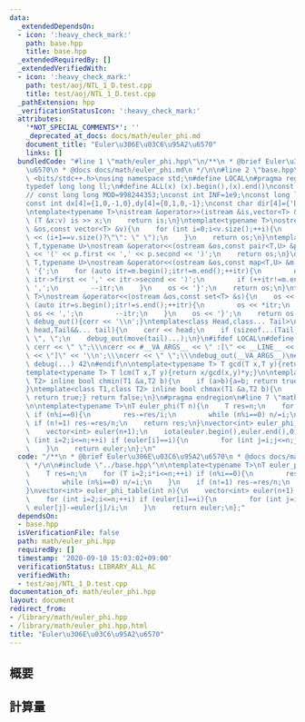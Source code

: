 ```yaml
---
data:
  _extendedDependsOn:
  - icon: ':heavy_check_mark:'
    path: base.hpp
    title: base.hpp
  _extendedRequiredBy: []
  _extendedVerifiedWith:
  - icon: ':heavy_check_mark:'
    path: test/aoj/NTL_1_D.test.cpp
    title: test/aoj/NTL_1_D.test.cpp
  _pathExtension: hpp
  _verificationStatusIcon: ':heavy_check_mark:'
  attributes:
    '*NOT_SPECIAL_COMMENTS*': ''
    _deprecated_at_docs: docs/math/euler_phi.md
    document_title: "Euler\u306E\u03C6\u95A2\u6570"
    links: []
  bundledCode: "#line 1 \"math/euler_phi.hpp\"\n/**\n * @brief Euler\u306E\u03C6\u95A2\
    \u6570\n * @docs docs/math/euler_phi.md\n */\n\n#line 2 \"base.hpp\"\n\n#include\
    \ <bits/stdc++.h>\nusing namespace std;\n#define LOCAL\n#pragma region Macros\n\
    typedef long long ll;\n#define ALL(x) (x).begin(),(x).end()\nconst long long MOD=1000000007;\n\
    // const long long MOD=998244353;\nconst int INF=1e9;\nconst long long IINF=1e18;\n\
    const int dx[4]={1,0,-1,0},dy[4]={0,1,0,-1};\nconst char dir[4]={'D','R','U','L'};\n\
    \ntemplate<typename T>\nistream &operator>>(istream &is,vector<T> &v){\n    for\
    \ (T &x:v) is >> x;\n    return is;\n}\ntemplate<typename T>\nostream &operator<<(ostream\
    \ &os,const vector<T> &v){\n    for (int i=0;i<v.size();++i){\n        os << v[i]\
    \ << (i+1==v.size()?\"\": \" \");\n    }\n    return os;\n}\ntemplate<typename\
    \ T,typename U>\nostream &operator<<(ostream &os,const pair<T,U> &p){\n    os\
    \ << '(' << p.first << ',' << p.second << ')';\n    return os;\n}\ntemplate<typename\
    \ T,typename U>\nostream &operator<<(ostream &os,const map<T,U> &m){\n    os <<\
    \ '{';\n    for (auto itr=m.begin();itr!=m.end();++itr){\n        os << '(' <<\
    \ itr->first << ',' << itr->second << ')';\n        if (++itr!=m.end()) os <<\
    \ ',';\n        --itr;\n    }\n    os << '}';\n    return os;\n}\ntemplate<typename\
    \ T>\nostream &operator<<(ostream &os,const set<T> &s){\n    os << '{';\n    for\
    \ (auto itr=s.begin();itr!=s.end();++itr){\n        os << *itr;\n        if (++itr!=s.end())\
    \ os << ',';\n        --itr;\n    }\n    os << '}';\n    return os;\n}\n\nvoid\
    \ debug_out(){cerr << '\\n';}\ntemplate<class Head,class... Tail>\nvoid debug_out(Head&&\
    \ head,Tail&&... tail){\n    cerr << head;\n    if (sizeof...(Tail)>0) cerr <<\
    \ \", \";\n    debug_out(move(tail)...);\n}\n#ifdef LOCAL\n#define debug(...)\
    \ cerr << \" \";\\\ncerr << #__VA_ARGS__ << \" :[\" << __LINE__ << \":\" << __FUNCTION__\
    \ << \"]\" << '\\n';\\\ncerr << \" \";\\\ndebug_out(__VA_ARGS__)\n#else\n#define\
    \ debug(...) 42\n#endif\n\ntemplate<typename T> T gcd(T x,T y){return y!=0?gcd(y,x%y):x;}\n\
    template<typename T> T lcm(T x,T y){return x/gcd(x,y)*y;}\n\ntemplate<class T1,class\
    \ T2> inline bool chmin(T1 &a,T2 b){\n    if (a>b){a=b; return true;} return false;\n\
    }\ntemplate<class T1,class T2> inline bool chmax(T1 &a,T2 b){\n    if (a<b){a=b;\
    \ return true;} return false;\n}\n#pragma endregion\n#line 7 \"math/euler_phi.hpp\"\
    \n\ntemplate<typename T>\nT euler_phi(T n){\n    T res=n;\n    for (T i=2;i*i<=n;++i)\
    \ if (n%i==0){\n        res-=res/i;\n        while (n%i==0) n/=i;\n    }\n   \
    \ if (n!=1) res-=res/n;\n    return res;\n}\nvector<int> euler_phi_table(int n){\n\
    \    vector<int> euler(n+1);\n    iota(euler.begin(),euler.end(),0);\n    for\
    \ (int i=2;i<=n;++i) if (euler[i]==i){\n        for (int j=i;j<=n;j+=i) euler[j]-=euler[j]/i;\n\
    \    }\n    return euler;\n};\n"
  code: "/**\n * @brief Euler\u306E\u03C6\u95A2\u6570\n * @docs docs/math/euler_phi.md\n\
    \ */\n\n#include \"../base.hpp\"\n\ntemplate<typename T>\nT euler_phi(T n){\n\
    \    T res=n;\n    for (T i=2;i*i<=n;++i) if (n%i==0){\n        res-=res/i;\n\
    \        while (n%i==0) n/=i;\n    }\n    if (n!=1) res-=res/n;\n    return res;\n\
    }\nvector<int> euler_phi_table(int n){\n    vector<int> euler(n+1);\n    iota(euler.begin(),euler.end(),0);\n\
    \    for (int i=2;i<=n;++i) if (euler[i]==i){\n        for (int j=i;j<=n;j+=i)\
    \ euler[j]-=euler[j]/i;\n    }\n    return euler;\n};"
  dependsOn:
  - base.hpp
  isVerificationFile: false
  path: math/euler_phi.hpp
  requiredBy: []
  timestamp: '2020-09-10 15:03:02+09:00'
  verificationStatus: LIBRARY_ALL_AC
  verifiedWith:
  - test/aoj/NTL_1_D.test.cpp
documentation_of: math/euler_phi.hpp
layout: document
redirect_from:
- /library/math/euler_phi.hpp
- /library/math/euler_phi.hpp.html
title: "Euler\u306E\u03C6\u95A2\u6570"
---
```

## 概要

## 計算量